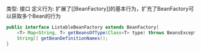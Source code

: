 类型: 接口
定义行为:
扩展了[[BeanFactory]]的基本行为，扩充了BeanFactory可以获取多个Bean的行为

```java
public interface ListableBeanFactory extends BeanFactory{  
    <T> Map<String, T> getBeansOfType(Class<T> type) throws BeansException;  
    String[] getBeanDefinitionNames();  
}
```